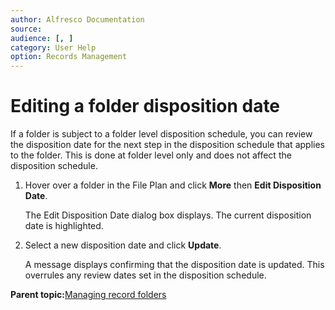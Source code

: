 ```yaml
---
author: Alfresco Documentation
source: 
audience: [, ]
category: User Help
option: Records Management
---
```


# Editing a folder disposition date

If a folder is subject to a folder level disposition schedule, you can review the disposition date for the next step in the disposition schedule that applies to the folder. This is done at folder level only and does not affect the disposition schedule.

1.  Hover over a folder in the File Plan and click **More** then **Edit Disposition Date**.

    The Edit Disposition Date dialog box displays. The current disposition date is highlighted.

2.  Select a new disposition date and click **Update**.

    A message displays confirming that the disposition date is updated. This overrules any review dates set in the disposition schedule.


**Parent topic:**[Managing record folders](../tasks/rm-recordfolder-manage.md)

